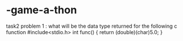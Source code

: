 # -game-a-thon
task2 problem 1 : what will be the data type returned for the following c function
#include<stdio.h>
int func()
{
return (double)(char)5.0;
}

